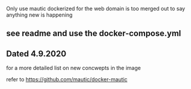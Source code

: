 Only use mautic dockerized for the web domain is too 
merged out to say anything new is happening

see readme and use the docker-compose.yml
---------------------------------
Dated  4.9.2020
-----------------------------------

for a more detailed list on new concwepts in the image 

refer to https://github.com/mautic/docker-mautic
